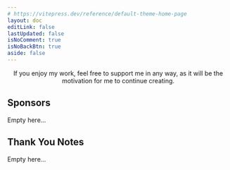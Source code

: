 ```yaml
---
# https://vitepress.dev/reference/default-theme-home-page
layout: doc
editLink: false
lastUpdated: false
isNoComment: true
isNoBackBtn: true
aside: false
---
```


<SupportMe />

<p align="center">
If you enjoy my work, feel free to support me in any way, as it will be the motivation for me to continue creating.
</p>

## Sponsors

Empty here...

## Thank You Notes

Empty here...

<script lang="ts" setup>
import SupportMe from "../.vitepress/theme/components/SupportMe.vue";
</script>
